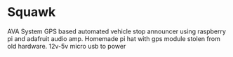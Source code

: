# Squawk
AVA System
GPS based automated vehicle stop announcer using raspberry pi and adafruit audio amp. Homemade pi hat with gps module stolen from old hardware. 12v-5v micro usb to power 
